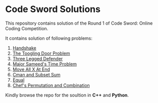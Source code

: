 # Code Sword Solutions
This repository contains solution of the Round 1 of Code Sword: Online Coding Competition.

It contains solution of following problems:
1. [Handshake](https://www.hackerrank.com/contests/code-sword-first-second/challenges/handshake)
2. [The Toogling Door Problem](https://www.hackerrank.com/contests/code-sword-first-second/challenges/the-toggling-doors-challenge)
3. [Three Legged Defender](https://www.hackerrank.com/contests/code-sword-first-second/challenges/three-legged-defender)
4. [Major Sameed's Time Problem](https://www.hackerrank.com/contests/code-sword-first-second/challenges/sameeds-time-problem)
5. [Move All X At End](https://www.hackerrank.com/contests/code-sword-3rd-and-4th/challenges/move-all-x-at-the-end)
6. [Cman and Subset Sum](https://www.hackerrank.com/contests/code-sword-3rd-and-4th/challenges/smallest-pair)
7. [Equal](https://www.hackerrank.com/contests/code-sword-3rd-and-4th/challenges/equal)
8. [Chef's Permutation and Combination](https://www.hackerrank.com/contests/code-sword-3rd-and-4th/challenges/saumyas-permutation-and-combination)

Kindly browse the repo for the soultion in **C++** and **Python**.
